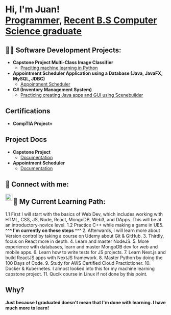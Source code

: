 <h1>Hi, I'm Juan! <br/><a href="https://github.com/Jugarcia15">Programmer</a>, <a href="https://www.linkedin.com/in/jugarcia15/">Recent B.S Computer Science graduate</a></h1>

<h2>👨‍💻 Software Development Projects:</h2>

- <b> Capstone Project Multi-Class Image Classifier</b>
  - [Praciting machine learning in Python](https://github.com/Jugarcia15/Multi-Class-Image-Classifier)
- <b> Appointment Scheduler Application using a Database (Java, JavaFX, MySQL, JDBC) </b>
  - [Appointment Scheduler](https://github.com/Jugarcia15/Appointment-scheduler-application) 
- <b>C# (Inventory Management System)</b>
  - [Practicing creating Java apps and GUI using Scenebuilder](https://github.com/Jugarcia15/Inventory-Management-Application)
  
<h2> Certifications </h2>

- <b> CompTIA Project+ </b>

<h2> Project Docs</h2>

- <b> Capstone Project </b>
  - [Documentation](https://github.com/Jugarcia15/Multi-Class-Image-Classifier/blob/main/Presentation.docx?raw=true)
- <b> Appointment Scheduler </b>
  - [Documentation](https://github.com/Jugarcia15/Appointment-scheduler-application/blob/master/Presentation.docx?raw=true) 
   
  
<h2> 🤳 Connect with me:</h2>

[<img align="left" alt="JuanGarcia | LinkedIn" width="22px" src="https://cdn.jsdelivr.net/npm/simple-icons@v3/icons/linkedin.svg" />][linkedin]

[linkedin]: https://linkedin.com/in/jugarcia15


<h2>🌱 My Current Learning Path:</h2>
  1.1 First I will start with the basics of Web Dev, which includes working with HTML, CSS, JS, Node, React, MongoDB, Web3, and DApps. This will be at an introductory-novice level.
  1.2 Practice C++ while making a game in UE5.
  <b> ^^^ I'm currently on these steps ^^^ </b>
  2. Afterwards, I will learn more about Version control by taking a course on Udemy about Git & GitHub.
  3. Thirdly, focus on React more in depth.
  4. Learn and master NodeJS.
  5. More experience with databases, learn and master MongoDB dev for web and mobile apps. 
  6. Learn how to write tests for JS projects.
  7. Learn Next.js and build ReactJS apps with NextJS framework.
  8. Master Python by doing the 100 Days of Code.
  9. Study for AWS Certified Cloud Practictioner.
  10. Docker & Kubernetes. I almost looked into this for my machine learning capstone project.
  11. Qucik course in Linux if not done by this point.
<h2> Why? </h2> 
  <b> Just because I graduated doesn't mean that I'm done with learning. I have much more to learn! </b>
 
<!--
**jugarcia15/jugarcia15** is a ✨ _special_ ✨ repository because its `README.md` (this file) appears on your GitHub profile.

Here are some ideas to get you started:

- 🔭 I’m currently working on ...
- 👯 I’m looking to collaborate on ...
- 🤔 I’m looking for help with ...
- 💬 Ask me about ...
- 📫 How to reach me: ...
- 😄 Pronouns: ...
- ⚡ Fun fact: ...
-->
